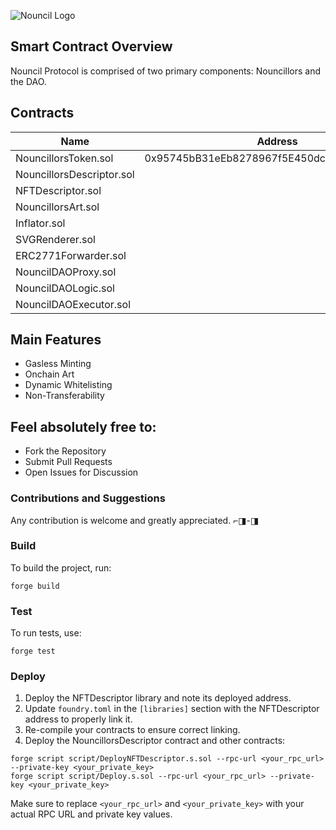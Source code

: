 ![Nouncil Logo](https://github.com/curelycue/nouncillors-contracts/assets/22319741/13c335b7-47a2-4b9a-9fa3-a5dabbc08cc6)

## Smart Contract Overview

Nouncil Protocol is comprised of two primary components: Nouncillors and the DAO.

## Contracts

| Name                        | Address                                    | Sepoliascan                                                                                     |
|-----------------------------|--------------------------------------------|-------------------------------------------------------------------------------------------------|
| NouncillorsToken.sol        | 0x95745bB31eEb8278967f5E450dc8B31D34b02733 | https://sepolia.etherscan.io/address/0x95745bB31eEb8278967f5E450dc8B31D34b02733                  |
| NouncillorsDescriptor.sol   |                                            |                                                                                                 |
| NFTDescriptor.sol           |                                            |                                                                                                 |
| NouncillorsArt.sol          |                                            |                                                                                                 |
| Inflator.sol                |                                            |                                                                                                 |
| SVGRenderer.sol             |                                            |                                                                                                 |
| ERC2771Forwarder.sol        |                                            |                                                                                                 |
| NouncilDAOProxy.sol         |                                            |                                                                                                 |
| NouncilDAOLogic.sol         |                                            |                                                                                                 |
| NouncilDAOExecutor.sol      |                                            |                                                                                                 |

## Main Features

- Gasless Minting
- Onchain Art
- Dynamic Whitelisting
- Non-Transferability

## Feel absolutely free to:

- Fork the Repository
- Submit Pull Requests
- Open Issues for Discussion

### Contributions and Suggestions

Any contribution is welcome and greatly appreciated. ⌐◨-◨

### Build
To build the project, run:
```shell
forge build
```

### Test
To run tests, use:
```shell
forge test
```

### Deploy
1. Deploy the NFTDescriptor library and note its deployed address.
2. Update `foundry.toml` in the `[libraries]` section with the NFTDescriptor address to properly link it.
3. Re-compile your contracts to ensure correct linking.
4. Deploy the NouncillorsDescriptor contract and other contracts:

```shell
forge script script/DeployNFTDescriptor.s.sol --rpc-url <your_rpc_url> --private-key <your_private_key>
forge script script/Deploy.s.sol --rpc-url <your_rpc_url> --private-key <your_private_key>
```

Make sure to replace `<your_rpc_url>` and `<your_private_key>` with your actual RPC URL and private key values.